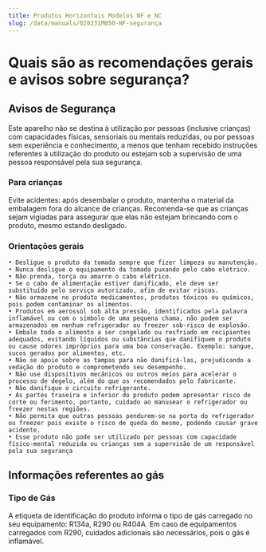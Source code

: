 ```yaml
---
title: Produtos Horizontais Modelos NF e NC
slug: /data/manuals/020231M050-NF-segurança
---
```


# Quais são as recomendações gerais e avisos sobre segurança?

## Avisos de Segurança

Este aparelho não se destina à utilização por pessoas (inclusive crianças) com capacidades
físicas, sensoriais ou mentais reduzidas, ou por pessoas sem experiência e conhecimento, a
menos que tenham recebido instruções referentes à utilização do produto ou estejam sob a
supervisão de uma pessoa responsável pela sua segurança.

### Para crianças
Evite acidentes: após desembalar o produto, mantenha o material da embalagem fora do
alcance de crianças. Recomenda-se que as crianças sejam vigiadas para assegurar que elas não
estejam brincando com o produto, mesmo estando desligado.

### Orientações gerais
    • Desligue o produto da tomada sempre que fizer limpeza ou manutenção.
    • Nunca desligue o equipamento da tomada puxando pelo cabo elétrico.
    • Não prenda, torça ou amarre o cabo elétrico.
    • Se o cabo de alimentação estiver danificado, ele deve ser substituído pelo serviço autorizado, afim de evitar riscos.
    • Não armazene no produto medicamentos, produtos tóxicos ou químicos, pois podem contaminar os alimentos.
    • Produtos em aerossol sob alta pressão, identificados pela palavra inflamável ou com o símbolo de uma pequena chama, não podem ser armazenados em nenhum refrigerador ou freezer sob-risco de explosão.
    • Embale todo o alimento a ser congelado ou resfriado em recipientes adequados, evitando líquidos ou substâncias que danifiquem o produto ou cause odores impróprios para uma boa conservação. Exemplo: sangue, sucos gerados por alimentos, etc.
    • Não se apoie sobre as tampas para não danificá-las, prejudicando a vedação do produto e comprometendo seu desempenho.
    • Não use dispositivos mecânicos ou outros meios para acelerar o processo de degelo, além do que os recomendados pelo fabricante.
    • Não danifique o circuito refrigerante.
    • As partes traseira e inferior do produto podem apresentar risco de corte ou ferimento, portanto, cuidado ao manusear o refrigerador ou freezer nestas regiões.
    • Não permita que outras pessoas pendurem-se na porta do refrigerador ou freezer pois existe o risco de queda do mesmo, podendo causar grave acidente.
    • Esse produto não pode ser utilizado por pessoas com capacidade físico-mental reduzida ou crianças sem a supervisão de um responsável pela sua segurança

## Informações referentes ao gás
### Tipo de Gás
A etiqueta de identificação do produto informa o tipo de gás carregado no seu equipamento: R134a, R290 ou R404A.
Em caso de equipamentos carregados com R290, cuidados adicionais são necessários, pois o gás é inflamável.